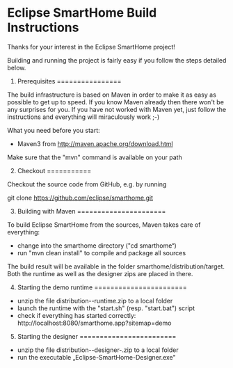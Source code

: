 # Eclipse SmartHome Build Instructions

Thanks for your interest in the Eclipse SmartHome project!

Building and running the project is fairly easy if you follow the steps
detailed below.


1. Prerequisites
================

The build infrastructure is based on Maven in order to make it
as easy as possible to get up to speed. If you know Maven already then
there won't be any surprises for you. If you have not worked with Maven
yet, just follow the instructions and everything will miraculously work ;-)

What you need before you start:
- Maven3 from http://maven.apache.org/download.html

Make sure that the "mvn" command is available on your path


2. Checkout
===========

Checkout the source code from GitHub, e.g. by running

git clone https://github.com/eclipse/smarthome.git

3. Building with Maven
======================

To build Eclipse SmartHome from the sources, Maven takes care of everything:
- change into the smarthome directory ("cd smarthome“)
- run "mvn clean install" to compile and package all sources

The build result will be available in the folder 
smarthome/distribution/target. Both the runtime as well as
the designer zips are placed in there.


4. Starting the demo runtime
=======================

- unzip the file distribution-<version>-runtime.zip to a local folder
- launch the runtime with the "start.sh" (resp. "start.bat") script
- check if everything has started correctly: http://localhost:8080/smarthome.app?sitemap=demo


5. Starting the designer
========================

- unzip the file distribution-<version>-designer-<platform>.zip to a local folder
- run the executable „Eclipse-SmartHome-Designer.exe"

